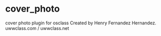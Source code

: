 # cover_photo
cover photo plugin for osclass Created by Henry Fernandez Hernandez. uwwclass.com / uwwclass.net
